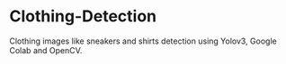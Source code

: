 # Clothing-Detection
Clothing images like sneakers and shirts detection using Yolov3, Google Colab and OpenCV.
